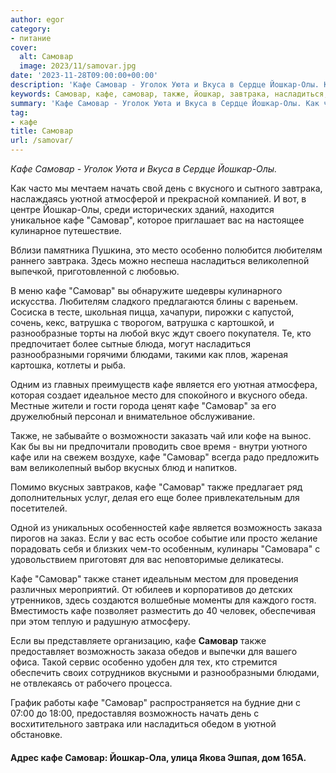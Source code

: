 ```yaml
---
author: egor
category:
- питание
cover:
  alt: Самовар
  image: 2023/11/samovar.jpg
date: '2023-11-28T09:00:00+00:00'
description: 'Кафе Самовар - Уголок Уюта и Вкуса в Сердце Йошкар-Олы. Как часто мы мечтаем начать свой день с вкусного и сытного завтрака, наслаждаясь уютной...'
keywords: Самовар, кафе, самовар, также, йошкар, завтрака, насладиться, возможность, олы, начать, день, вкусного, уютной, место, особенно, любителям
summary: 'Кафе Самовар - Уголок Уюта и Вкуса в Сердце Йошкар-Олы. Как часто мы мечтаем начать свой день с вкусного и сытного завтрака, наслаждаясь уютной...'
tag:
- кафе
title: Самовар
url: /samovar/
---
```


_Кафе Самовар \- Уголок Уюта и Вкуса в Сердце Йошкар-Олы._

Как часто мы мечтаем начать свой день с вкусного и сытного завтрака, наслаждаясь уютной атмосферой и прекрасной компанией. И вот, в центре Йошкар-Олы, среди исторических зданий, находится уникальное кафе "Самовар", которое приглашает вас на настоящее кулинарное путешествие.

Вблизи памятника Пушкина, это место особенно полюбится любителям раннего завтрака. Здесь можно неспеша насладиться великолепной выпечкой, приготовленной с любовью.

В меню кафе "Самовар" вы обнаружите шедевры кулинарного искусства. Любителям сладкого предлагаются блины с вареньем. Сосиска в тесте, школьная пицца, хачапури, пирожки с капустой, сочень, кекс, ватрушка с творогом, ватрушка с картошкой, и разнообразные торты на любой вкус ждут своего покупателя. Те, кто предпочитает более сытные блюда, могут насладиться разнообразными горячими блюдами, такими как плов, жареная картошка, котлеты и рыба.

Одним из главных преимуществ кафе является его уютная атмосфера, которая создает идеальное место для спокойного и вкусного обеда. Местные жители и гости города ценят кафе "Самовар" за его дружелюбный персонал и внимательное обслуживание.

Также, не забывайте о возможности заказать чай или кофе на вынос. Как бы вы ни предпочитали проводить свое время \- внутри уютного кафе или на свежем воздухе, кафе "Самовар" всегда радо предложить вам великолепный выбор вкусных блюд и напитков.

Помимо вкусных завтраков, кафе "Самовар" также предлагает ряд дополнительных услуг, делая его еще более привлекательным для посетителей.

Одной из уникальных особенностей кафе является возможность заказа пирогов на заказ. Если у вас есть особое событие или просто желание порадовать себя и близких чем-то особенным, кулинары "Самовара" с удовольствием приготовят для вас неповторимые деликатесы.

Кафе "Самовар" также станет идеальным местом для проведения различных мероприятий. От юбилеев и корпоративов до детских утренников, здесь создаются волшебные моменты для каждого гостя. Вместимость кафе позволяет разместить до 40 человек, обеспечивая при этом теплую и радушную атмосферу.

Если вы представляете организацию, кафе **Самовар** также предоставляет возможность заказа обедов и выпечки для вашего офиса. Такой сервис особенно удобен для тех, кто стремится обеспечить своих сотрудников вкусными и разнообразными блюдами, не отвлекаясь от рабочего процесса.

График работы кафе "Самовар" распространяется на будние дни с 07:00 до 18:00, предоставляя возможность начать день с восхитительного завтрака или насладиться обедом в уютной обстановке.

#### Адрес кафе Самовар: Йошкар-Ола, улица Якова Эшпая, дом 165А.